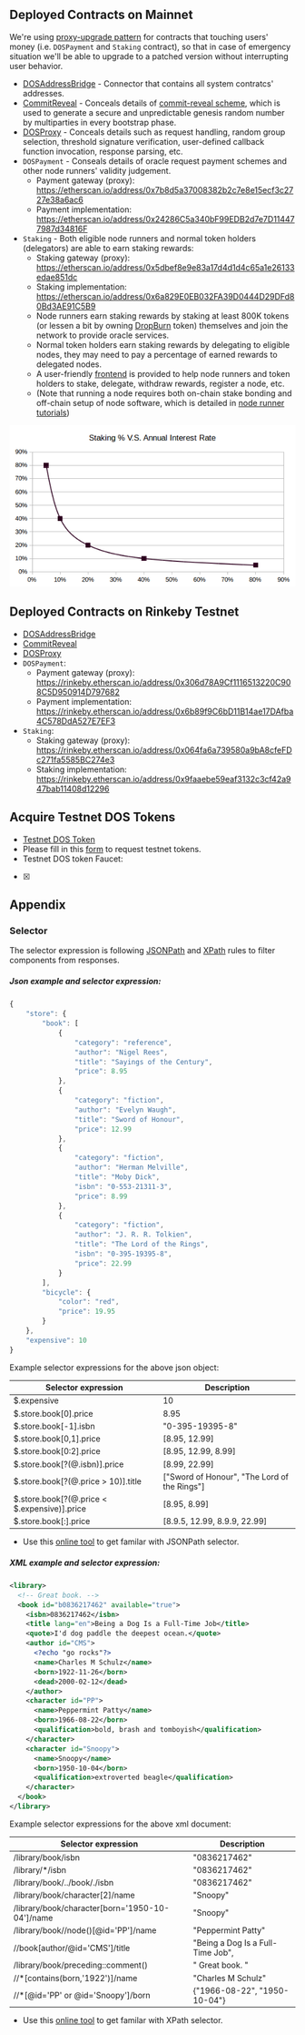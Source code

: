 ## Deployed Contracts on Mainnet
We're using [proxy-upgrade pattern](https://blog.openzeppelin.com/proxy-patterns/) for contracts that touching users' money (i.e. `DOSPayment` and `Staking` contract), so that in case of emergency situation we'll be able to upgrade to a patched version without interrupting user behavior.
* [DOSAddressBridge](https://etherscan.io/address/0x98a0e7026778840aacd28b9c03137d32e06f5ff1) - Connector that contains all system contratcs' addresses.
* [CommitReveal](https://etherscan.io/address/0x144ed0555269628049f76da2adbdcdf3aa488e0e) - Conceals details of [commit-reveal scheme](https://en.wikipedia.org/wiki/Commitment_scheme), which is used to generate a secure and unpredictable genesis random number by multiparties in every bootstrap phase.
* [DOSProxy](https://etherscan.io/address/0x1402c061e2aec7b41ae4911b40f7b340489dd1da) - Conceals details such as request handling, random group selection, threshold signature verification, user-defined callback function invocation, response parsing, etc.
* `DOSPayment` - Conseals details of oracle request payment schemes and other node runners' validity judgement.
  - Payment gateway (proxy): https://etherscan.io/address/0x7b8d5a37008382b2c7e8e15ecf3c2727e38a6ac6
  - Payment implementation: https://etherscan.io/address/0x24286C5a340bF99EDB2d7e7D114477987d34816F
* `Staking` - Both eligible node runners and normal token holders (delegators) are able to earn staking rewards:
  - Staking gateway (proxy): https://etherscan.io/address/0x5dbef8e9e83a17d4d1d4c65a1e26133edae851dc
  - Staking implementation: https://etherscan.io/address/0x6a829E0EB032FA39D0444D29DFd80Bd3AE91C5B9
  - Node runners earn staking rewards by staking at least 800K tokens (or lessen a bit by owning [DropBurn](https://medium.com/dos-network/introducing-dropburn-a-new-model-to-bootstrap-staking-network-3b2c605dd276) token) themselves and join the network to provide oracle services.
  - Normal token holders earn staking rewards by delegating to eligible nodes, they may need to pay a percentage of earned rewards to delegated nodes.
  - A user-friendly [frontend](https://dashboard.dos.network) is provided to help node runners and token holders to stake, delegate, withdraw rewards, register a node, etc.
  - (Note that running a node requires both on-chain stake bonding and off-chain setup of node software, which is detailed in [node runner tutorials](#))

<p align="center">
  <img src="https://raw.githubusercontent.com/DOSNetwork/docs/master/_media/staking.png">
</p>


## Deployed Contracts on Rinkeby Testnet
* [DOSAddressBridge](https://rinkeby.etherscan.io/address/0xeE2e9f35c9F91571535173902E7e7B4E67deE32b)
* [CommitReveal](https://rinkeby.etherscan.io/address/0x044D8D7028eC8Fc98247d072603F5316656EcfDe)
* [DOSProxy](https://rinkeby.etherscan.io/address/0xAb09D3A9998c918Ffa796F6449D8515e5C7DB8a2)
* `DOSPayment`:
  - Payment gateway (proxy): https://rinkeby.etherscan.io/address/0x306d78A9Cf1116513220C908C5D950914D797682
  - Payment implementation: https://rinkeby.etherscan.io/address/0x6b89f9C6bD11B14ae17DAfba4C578DdA527E7EF3
* `Staking`:
  - Staking gateway (proxy): https://rinkeby.etherscan.io/address/0x064fa6a739580a9bA8cfeFDc271fa5585BC274e3
  - Staking implementation: https://rinkeby.etherscan.io/address/0x9faaebe59eaf3132c3cf42a947bab11408d12296



## Acquire Testnet DOS Tokens
* [Testnet DOS Token](https://rinkeby.etherscan.io/address/0x214e79c85744cd2ebbc64ddc0047131496871bee)
* Please fill in this [form](https://docs.google.com/forms/d/e/1FAIpQLSe7Kf1RvGa2p5SjP4eGAp-fw2frauOl6CDORnHK0-TNbjho9w/viewform) to request testnet tokens.
* Testnet DOS token Faucet:
 - [x]


## Appendix
### Selector
The selector expression is following [JSONPath](https://www.npmjs.com/package/jsonpath) and [XPath](https://en.wikipedia.org/wiki/XPath) rules to filter components from responses.
##### Json example and selector expression:
```js
{
    "store": {
        "book": [
            {
                "category": "reference",
                "author": "Nigel Rees",
                "title": "Sayings of the Century",
                "price": 8.95
            },
            {
                "category": "fiction",
                "author": "Evelyn Waugh",
                "title": "Sword of Honour",
                "price": 12.99
            },
            {
                "category": "fiction",
                "author": "Herman Melville",
                "title": "Moby Dick",
                "isbn": "0-553-21311-3",
                "price": 8.99
            },
            {
                "category": "fiction",
                "author": "J. R. R. Tolkien",
                "title": "The Lord of the Rings",
                "isbn": "0-395-19395-8",
                "price": 22.99
            }
        ],
        "bicycle": {
            "color": "red",
            "price": 19.95
        }
    },
    "expensive": 10
}
```
Example selector expressions for the above json object:


Selector expression           | Description
----------------------------- | --------------
$.expensive 			                               | 10
$.store.book[0].price                            | 8.95
$.store.book[-1].isbn                            | "0-395-19395-8"
$.store.book[0,1].price                          | [8.95, 12.99]
$.store.book[0:2].price                          | [8.95, 12.99, 8.99]
$.store.book[?(@.isbn)].price                    |  [8.99, 22.99]
$.store.book[?(@.price > 10)].title              | ["Sword of Honour", "The Lord of the Rings"]
$.store.book[?(@.price < $.expensive)].price     | [8.95, 8.99]
$.store.book[:].price                            | [8.9.5, 12.99, 8.9.9, 22.99]

* Use this [online tool](https://codebeautify.org/jsonpath-tester) to get familar with JSONPath selector.

##### XML example and selector expression:
```xml
<library>
  <!-- Great book. -->
  <book id="b0836217462" available="true">
    <isbn>0836217462</isbn>
    <title lang="en">Being a Dog Is a Full-Time Job</title>
    <quote>I'd dog paddle the deepest ocean.</quote>
    <author id="CMS">
      <?echo "go rocks"?>
      <name>Charles M Schulz</name>
      <born>1922-11-26</born>
      <dead>2000-02-12</dead>
    </author>
    <character id="PP">
      <name>Peppermint Patty</name>
      <born>1966-08-22</born>
      <qualification>bold, brash and tomboyish</qualification>
    </character>
    <character id="Snoopy">
      <name>Snoopy</name>
      <born>1950-10-04</born>
      <qualification>extroverted beagle</qualification>
    </character>
  </book>
</library>
```
Example selector expressions for the above xml document:

Selector expression           | Description
------------------------------|------------
/library/book/isbn                               |  "0836217462"
/library/*/isbn                                  |  "0836217462"
/library/book/../book/./isbn                     |  "0836217462"
/library/book/character[2]/name                  |  "Snoopy"
/library/book/character[born='1950-10-04']/name  |  "Snoopy"
/library/book//node()[@id='PP']/name             |  "Peppermint Patty"
//book[author/@id='CMS']/title                   |  "Being a Dog Is a Full-Time Job",
/library/book/preceding::comment()               |  " Great book. "
//*[contains(born,'1922')]/name                  |  "Charles M Schulz"
//*[@id='PP' or @id='Snoopy']/born               |  {"1966-08-22", "1950-10-04"}

* Use this [online tool](http://www.utilities-online.info/xpath) to get familar with XPath selector.
